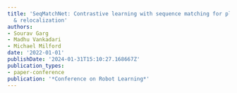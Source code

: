 ```yaml
---
title: 'SeqMatchNet: Contrastive learning with sequence matching for place recognition
  & relocalization'
authors:
- Sourav Garg
- Madhu Vankadari
- Michael Milford
date: '2022-01-01'
publishDate: '2024-01-31T15:10:27.168667Z'
publication_types:
- paper-conference
publication: '*Conference on Robot Learning*'
---
```

